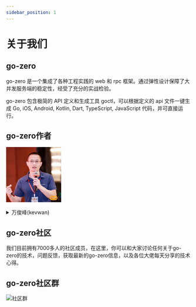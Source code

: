 ```yaml
---
sidebar_position: 1
---
```


# 关于我们

## go-zero
go-zero 是一个集成了各种工程实践的 web 和 rpc 框架。通过弹性设计保障了大并发服务端的稳定性，经受了充分的实战检验。

go-zero 包含极简的 API 定义和生成工具 goctl，可以根据定义的 api 文件一键生成 Go, iOS, Android, Kotlin, Dart, TypeScript, JavaScript 代码，并可直接运行。


## go-zero作者

[<img src="/img/kevin.jpeg" width="150px" height="150px" alt="kevwan"/>](https://github.com/kevwan)

<details>
  <summary>万俊峰(kevwan)</summary>
  <div>
    七牛云技术副总裁，拥有14年研发团队管理经验，16年架构设计经验，20年工程实战经验，负责过多个大型项目的架构设计，曾多次合伙创业（被收购），阿里云MVP，ArchSummit全球架构师峰会明星讲师，GopherChina大会主持人 & 金牌讲师，QCon+ Go语言出品人兼讲师，腾讯云开发者大会讲师。
  </div>
</details>

## go-zero社区
我们目前拥有7000多人的社区成员，在这里，你可以和大家讨论任何关于go-zero的技术，问题反馈，获取最新的go-zero信息，以及各位大佬每天分享的技术心得。

## go-zero社区群
<img src="https://raw.githubusercontent.com/tal-tech/zero-doc/main/doc/images/wechat.jpg" width="300" alt="社区群"/>